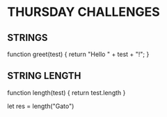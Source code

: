 # THURSDAY CHALLENGES

## STRINGS

function greet(test) {
return "Hello " + test + "!";
}

## STRING LENGTH

function length(test) {
return test.length
}

let res = length("Gato")
